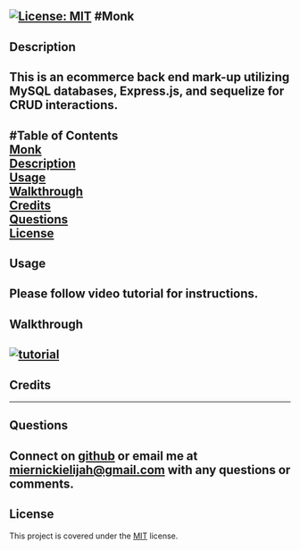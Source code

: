[![License: MIT](https://img.shields.io/badge/License-MIT-yellow.svg)](https://opensource.org/licenses/MIT)
#Monk
-------------
## Description  
This is an ecommerce back end mark-up utilizing MySQL databases, Express.js,  and sequelize for CRUD interactions. 
-------------
#Table of Contents  
[Monk](#Monk)  
[Description](#Description)  
[Usage](#Usage)  
[Walkthrough](#Walkthrough)  
[Credits](#Credits)  
[Questions](#Questions)  
[License](#License)  
--------------
## Usage  
Please follow video tutorial for instructions.
--------------
## Walkthrough  
[![tutorial](../monk/assets/screenshot.png)](https://drive.google.com/file/d/1AistlSWfNZGfTBfNQvDji3RwC-_4oT1e/view "walkthrough")
--------------
## Credits  

--------------
## Questions  
Connect on [github](https://github.com/MiernickiElijah) or email me at miernickielijah@gmail.com with any questions or comments. 
--------------
## License  
This project is covered under the [MIT](https://choosealicense.com/licenses/mit/) license.